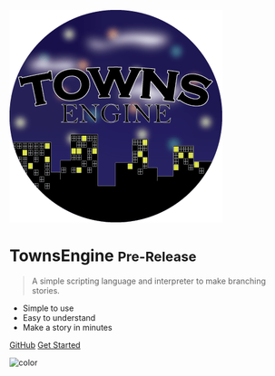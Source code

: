![logo](_media/icon.png)

# TownsEngine <small>Pre-Release</small>

> A simple scripting language and interpreter to make branching stories.

- Simple to use
- Easy to understand
- Make a story in minutes

[GitHub](https://github.com/omarr321/TownsEngine)
[Get Started](#townsengine)

![color](#e19065)
